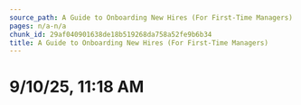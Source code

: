 ```yaml
---
source_path: A Guide to Onboarding New Hires (For First-Time Managers).md
pages: n/a-n/a
chunk_id: 29af040901638de18b519268da758a52fe9b6b34
title: A Guide to Onboarding New Hires (For First-Time Managers)
---
```

# 9/10/25, 11:18 AM
